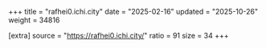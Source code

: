 +++
title = "rafhei0.ichi.city"
date = "2025-02-16"
updated = "2025-10-26"
weight = 34816

[extra]
source = "https://rafhei0.ichi.city/"
ratio = 91
size = 34
+++
